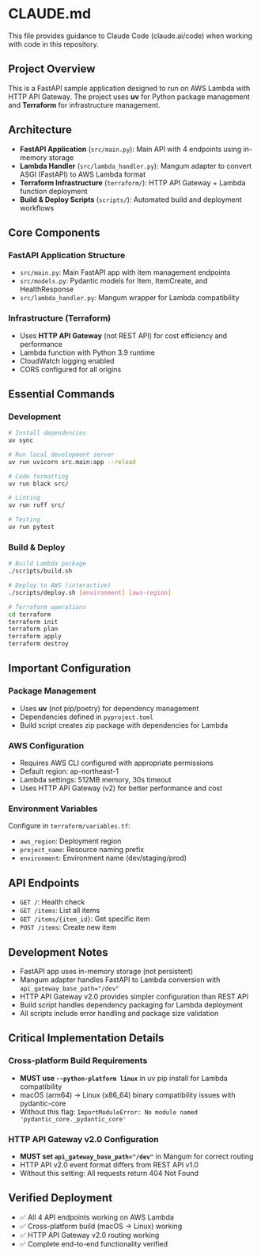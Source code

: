 # CLAUDE.md

This file provides guidance to Claude Code (claude.ai/code) when working with code in this repository.

## Project Overview

This is a FastAPI sample application designed to run on AWS Lambda with HTTP API Gateway. The project uses **uv** for Python package management and **Terraform** for infrastructure management.

## Architecture

- **FastAPI Application** (`src/main.py`): Main API with 4 endpoints using in-memory storage
- **Lambda Handler** (`src/lambda_handler.py`): Mangum adapter to convert ASGI (FastAPI) to AWS Lambda format
- **Terraform Infrastructure** (`terraform/`): HTTP API Gateway + Lambda function deployment
- **Build & Deploy Scripts** (`scripts/`): Automated build and deployment workflows

## Core Components

### FastAPI Application Structure
- `src/main.py`: Main FastAPI app with item management endpoints
- `src/models.py`: Pydantic models for Item, ItemCreate, and HealthResponse
- `src/lambda_handler.py`: Mangum wrapper for Lambda compatibility

### Infrastructure (Terraform)
- Uses **HTTP API Gateway** (not REST API) for cost efficiency and performance
- Lambda function with Python 3.9 runtime
- CloudWatch logging enabled
- CORS configured for all origins

## Essential Commands

### Development
```bash
# Install dependencies
uv sync

# Run local development server
uv run uvicorn src.main:app --reload

# Code formatting
uv run black src/

# Linting
uv run ruff src/

# Testing
uv run pytest
```

### Build & Deploy
```bash
# Build Lambda package
./scripts/build.sh

# Deploy to AWS (interactive)
./scripts/deploy.sh [environment] [aws-region]

# Terraform operations
cd terraform
terraform init
terraform plan
terraform apply
terraform destroy
```

## Important Configuration

### Package Management
- Uses **uv** (not pip/poetry) for dependency management
- Dependencies defined in `pyproject.toml`
- Build script creates zip package with dependencies for Lambda

### AWS Configuration
- Requires AWS CLI configured with appropriate permissions
- Default region: ap-northeast-1
- Lambda settings: 512MB memory, 30s timeout
- Uses HTTP API Gateway (v2) for better performance and cost

### Environment Variables
Configure in `terraform/variables.tf`:
- `aws_region`: Deployment region
- `project_name`: Resource naming prefix  
- `environment`: Environment name (dev/staging/prod)

## API Endpoints
- `GET /`: Health check
- `GET /items`: List all items
- `GET /items/{item_id}`: Get specific item
- `POST /items`: Create new item

## Development Notes

- FastAPI app uses in-memory storage (not persistent)
- Mangum adapter handles FastAPI to Lambda conversion with `api_gateway_base_path="/dev"`
- HTTP API Gateway v2.0 provides simpler configuration than REST API
- Build script handles dependency packaging for Lambda deployment
- All scripts include error handling and package size validation

## Critical Implementation Details

### Cross-platform Build Requirements
- **MUST use `--python-platform linux`** in uv pip install for Lambda compatibility
- macOS (arm64) → Linux (x86_64) binary compatibility issues with pydantic-core
- Without this flag: `ImportModuleError: No module named 'pydantic_core._pydantic_core'`

### HTTP API Gateway v2.0 Configuration  
- **MUST set `api_gateway_base_path="/dev"`** in Mangum for correct routing
- HTTP API v2.0 event format differs from REST API v1.0
- Without this setting: All requests return 404 Not Found


## Verified Deployment
- ✅ All 4 API endpoints working on AWS Lambda
- ✅ Cross-platform build (macOS → Linux) working
- ✅ HTTP API Gateway v2.0 routing working
- ✅ Complete end-to-end functionality verified